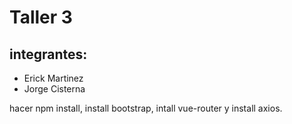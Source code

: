 # **Taller 3**

## integrantes:

- Erick Martinez
- Jorge Cisterna

hacer npm install, install bootstrap, intall vue-router y install axios.
